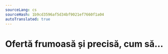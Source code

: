 ```yaml
---
sourceLang: cs
sourceHash: 1b9cd3596af5d34bf9021ef7660f1a04
autoTranslated: true
---
```


# Ofertă frumoasă și precisă, cum să...